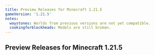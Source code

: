 ```yaml
---
title: Preview Releases for Minecraft 1.21.5
gameVersion: '1.21.5'
notes:
  waystones: Worlds from previous versions are not yet compatible.
  cookingforblockheads: Models are still broken.
---
```


## Preview Releases for Minecraft 1.21.5

